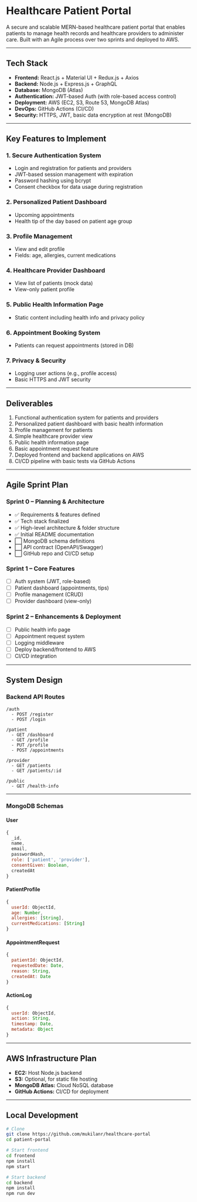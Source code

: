 # Healthcare Patient Portal

A secure and scalable MERN-based healthcare patient portal that enables patients to manage health records and healthcare providers to administer care. Built with an Agile process over two sprints and deployed to AWS.

---

## Tech Stack

- **Frontend:** React.js + Material UI + Redux.js + Axios
- **Backend:** Node.js + Express.js + GraphQL
- **Database:** MongoDB (Atlas)
- **Authentication:** JWT-based Auth (with role-based access control)
- **Deployment:** AWS (EC2, S3, Route 53, MongoDB Atlas)
- **DevOps:** GitHub Actions (CI/CD)
- **Security:** HTTPS, JWT, basic data encryption at rest (MongoDB)

---

## Key Features to Implement

### 1. Secure Authentication System

- Login and registration for patients and providers
- JWT-based session management with expiration
- Password hashing using bcrypt
- Consent checkbox for data usage during registration

### 2. Personalized Patient Dashboard

- Upcoming appointments
- Health tip of the day based on patient age group

### 3. Profile Management

- View and edit profile
- Fields: age, allergies, current medications

### 4. Healthcare Provider Dashboard

- View list of patients (mock data)
- View-only patient profile

### 5. Public Health Information Page

- Static content including health info and privacy policy

### 6. Appointment Booking System

- Patients can request appointments (stored in DB)

### 7. Privacy & Security

- Logging user actions (e.g., profile access)
- Basic HTTPS and JWT security

---

## Deliverables

1. Functional authentication system for patients and providers
2. Personalized patient dashboard with basic health information
3. Profile management for patients
4. Simple healthcare provider view
5. Public health information page
6. Basic appointment request feature
7. Deployed frontend and backend applications on AWS
8. CI/CD pipeline with basic tests via GitHub Actions

---

## Agile Sprint Plan

###  Sprint 0 – Planning & Architecture

- ✅ Requirements & features defined
- ✅ Tech stack finalized
- ✅ High-level architecture & folder structure
- ✅ Initial README documentation
- ⬜ MongoDB schema definitions
- ⬜ API contract (OpenAPI/Swagger)
- ⬜ GitHub repo and CI/CD setup

### Sprint 1 – Core Features

- [ ] Auth system (JWT, role-based)
- [ ] Patient dashboard (appointments, tips)
- [ ] Profile management (CRUD)
- [ ] Provider dashboard (view-only)

### Sprint 2 – Enhancements & Deployment

- [ ] Public health info page
- [ ] Appointment request system
- [ ] Logging middleware
- [ ] Deploy backend/frontend to AWS
- [ ] CI/CD integration

---

## System Design

### Backend API Routes

```
/auth
  - POST /register
  - POST /login

/patient
  - GET /dashboard
  - GET /profile
  - PUT /profile
  - POST /appointments

/provider
  - GET /patients
  - GET /patients/:id

/public
  - GET /health-info
```

---

### MongoDB Schemas

#### User

```js
{
  _id,
  name,
  email,
  passwordHash,
  role: ['patient', 'provider'],
  consentGiven: Boolean,
  createdAt
}
```

#### PatientProfile

```js
{
  userId: ObjectId,
  age: Number,
  allergies: [String],
  currentMedications: [String]
}
```

#### AppointmentRequest

```js
{
  patientId: ObjectId,
  requestedDate: Date,
  reason: String,
  createdAt: Date
}
```

#### ActionLog

```js
{
  userId: ObjectId,
  action: String,
  timestamp: Date,
  metadata: Object
}
```

---

##  AWS Infrastructure Plan

- **EC2:** Host Node.js backend
- **S3:** Optional, for static file hosting
- **MongoDB Atlas:** Cloud NoSQL database
- **GitHub Actions:** CI/CD for deployment

---

## Local Development

```bash
# Clone
git clone https://github.com/mukilanr/healthcare-portal
cd patient-portal

# Start frontend
cd frontend
npm install
npm start

# Start backend
cd backend
npm install
npm run dev
```
